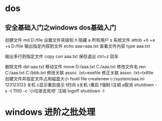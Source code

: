 # dos

## 安全基础入门之windows dos基础入门

创建文件 
md D:/file
设置文件夹级别  h 隐藏  a 所有用户  s 系统文件
attrib +h +a +s D:/file
输出指定内容到文件
echo aaa>aaa.txt
查看文件内容
type aaa.txt

输出多行到指定文件
copy con aaa.txt
保存退出
ctrl+z 回车 

删除文件
del aaa.txt
移动文件
move D:/aaa.txt C:/aaa.txt
修改文件名
ren  C:/aaa.txt C:/bbb.txt
修改关联
assoc .txt=exefile
修正关联
assoc .txt=txtfile
创建文件并指定文件占用磁盘大小
fsutil file createnew  c:/system/aaa.ini 123123123
关机 c显示重启提示  t时间 s关机 r重启  f强制 l注销 a取消
shutdown  -s -t 1100 -c '小垃圾去死吧'
注销
logoff 
shutdown -l

# windows 进阶之批处理









 



